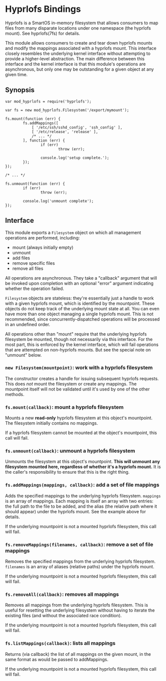 # Hyprlofs Bindings

Hyprlofs is a SmartOS in-memory filesystem that allows consumers to map files
from many disparate locations under one namespace (the hyprlofs mount).  See
hyprlofs(7fs) for details.

This module allows consumers to create and tear down hyprlofs mounts and modify
the mappings associated with a hyprlofs mount.  This interface closely
resembles the underlying kernel interface without attempting to provide a
higher-level abstraction.  The main difference between this interface and the
kernel interface is that this module's operations are asynchronous, but only
one may be outstanding for a given object at any given time.


## Synopsis

    var mod_hyprlofs = require('hyprlofs');

    var fs = new mod_hyprlofs.Filesystem('/export/mymount');

    fs.mount(function (err) {
            fs.addMappings([
                [ '/etc/ssh/sshd_config', 'ssh_config' ],
                [ '/etc/release', 'release' ],
                /* ... */
            ], function (err) {
                    if (err)
                            throw (err);

                    console.log('setup complete.');
            });
    });

    /* ... */

    fs.unmount(function (err) {
            if (err)
                    throw (err);

            console.log('unmount complete');
    });


## Interface

This module exports a `Filesystem` object on which all management operations
are performed, including:

* mount (always initially empty)
* unmount
* add files
* remove specific files
* remove all files

All operations are asynchronous.  They take a "callback" argument that will be
invoked upon completion with an optional "error" argument indicating whether
the operation failed.

`Filesystem` objects are stateless: they're essentially just a handle to work
with a given hyprlofs mount, which is identified by the mountpoint.  These
objects do not keep track of the underlying mount state at all.  You can even
have more than one object managing a single hyprlofs mount.  This is not
recommended, since concurrently-dispatched operations will be processed in an
undefined order.

All operations other than "mount" require that the underlying hyprlofs
filesystem be mounted, though not necessarily via this interface.  For the most
part, this is enforced by the kernel interface, which will fail operations that
are attempted on non-hyprlofs mounts.  But see the special note on "unmount"
below.

### `new Filesystem(mountpoint)`: work with a hyprlofs filesystem

The constructor creates a handle for issuing subsequent hyprlofs requests.  This
does *not* mount the filesystem or create any mappings.  The mountpoint itself
will not be validated until it's used by one of the other methods.

### `fs.mount(callback)`: mount a hyprlofs filesystem

Mounts a new **read-only** hyprlofs filesystem at this object's mountpoint.  The
filesystem initially contains no mappings.

If a hyprlofs filesystem cannot be mounted at the object's mountpoint, this
call will fail.

### `fs.unmount(callback)`: unmount a hyprlofs filesystem

Unmounts the filesystem at this object's mountpoint.  **This will unmount any
filesystem mounted here, regardless of whether it's a hyprlofs mount.**  It is
the caller's responsibility to ensure that this is the right thing.

### `fs.addMappings(mappings, callback)`: add a set of file mappings

Adds the specified mappings to the underlying hyprlofs filesystem.  `mappings`
is an array of mappings.  Each mapping is itself an array with two entries: the
full path to the file to be added, and the alias (the relative path where it
should appear) under the hyprlofs mount.  See the example above for details.

If the underlying mountpoint is not a mounted hyprlofs filesystem, this call
will fail.

### `fs.removeMappings(filenames, callback)`: remove a set of file mappings

Removes the specified mappings from the underlying hyprlofs filesystem.
`filenames` is an array of aliases (relative paths) under the hyprlofs mount.

If the underlying mountpoint is not a mounted hyprlofs filesystem, this call
will fail.

### `fs.removeAll(callback)`: removes all mappings

Removes all mappings from the underlying hyprlofs filesystem.  This is useful
for resetting the underlying filesystem without having to iterate the existing
files (and without the associated race condition).

If the underlying mountpoint is not a mounted hyprlofs filesystem, this call
will fail.

### `fs.listMappings(callback)`: lists all mappings

Returns (via callback) the list of all mappings on the given mount, in the same
format as would be passed to addMappings.

If the underlying mountpoint is not a mounted hyprlofs filesystem, this call
will fail.

